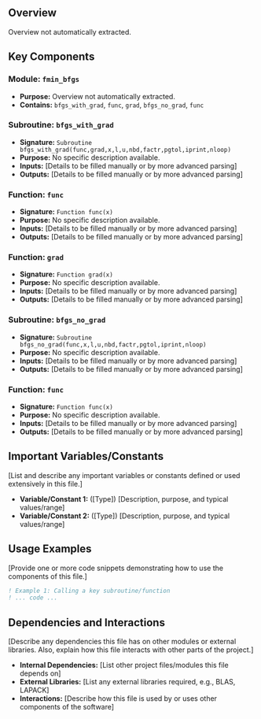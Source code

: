 ## Overview

Overview not automatically extracted.

## Key Components

### Module: `fmin_bfgs`
- **Purpose:** Overview not automatically extracted.
- **Contains:** `bfgs_with_grad`, `func`, `grad`, `bfgs_no_grad`, `func`

### Subroutine: `bfgs_with_grad`
- **Signature:** `Subroutine bfgs_with_grad(func,grad,x,l,u,nbd,factr,pgtol,iprint,nloop)`
- **Purpose:** No specific description available.
- **Inputs:** [Details to be filled manually or by more advanced parsing]
- **Outputs:** [Details to be filled manually or by more advanced parsing]

### Function: `func`
- **Signature:** `Function func(x)`
- **Purpose:** No specific description available.
- **Inputs:** [Details to be filled manually or by more advanced parsing]
- **Outputs:** [Details to be filled manually or by more advanced parsing]

### Function: `grad`
- **Signature:** `Function grad(x)`
- **Purpose:** No specific description available.
- **Inputs:** [Details to be filled manually or by more advanced parsing]
- **Outputs:** [Details to be filled manually or by more advanced parsing]

### Subroutine: `bfgs_no_grad`
- **Signature:** `Subroutine bfgs_no_grad(func,x,l,u,nbd,factr,pgtol,iprint,nloop)`
- **Purpose:** No specific description available.
- **Inputs:** [Details to be filled manually or by more advanced parsing]
- **Outputs:** [Details to be filled manually or by more advanced parsing]

### Function: `func`
- **Signature:** `Function func(x)`
- **Purpose:** No specific description available.
- **Inputs:** [Details to be filled manually or by more advanced parsing]
- **Outputs:** [Details to be filled manually or by more advanced parsing]

## Important Variables/Constants

[List and describe any important variables or constants defined or used extensively in this file.]

- **Variable/Constant 1:** ([Type]) [Description, purpose, and typical values/range]
- **Variable/Constant 2:** ([Type]) [Description, purpose, and typical values/range]

## Usage Examples

[Provide one or more code snippets demonstrating how to use the components of this file.]

```fortran
! Example 1: Calling a key subroutine/function
! ... code ...
```

## Dependencies and Interactions

[Describe any dependencies this file has on other modules or external libraries. Also, explain how this file interacts with other parts of the project.]

- **Internal Dependencies:** [List other project files/modules this file depends on]
- **External Libraries:** [List any external libraries required, e.g., BLAS, LAPACK]
- **Interactions:** [Describe how this file is used by or uses other components of the software]
